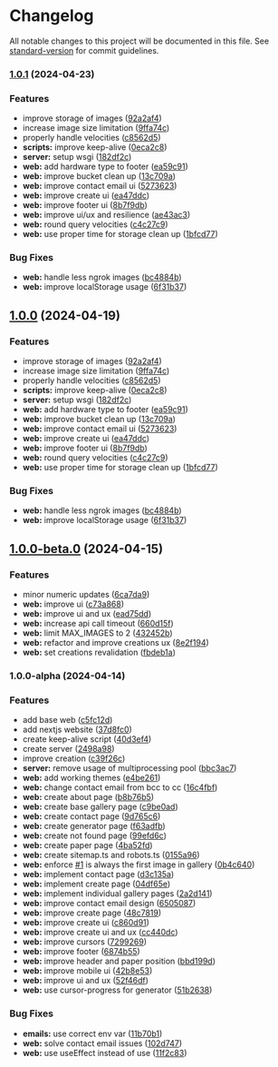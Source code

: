 # Changelog

All notable changes to this project will be documented in this file. See [standard-version](https://github.com/conventional-changelog/standard-version) for commit guidelines.

### [1.0.1](https://github.com/ojpbarbosa/particles-on-canvas/compare/v1.0.0-beta.0...v1.0.1) (2024-04-23)


### Features

* improve storage of images ([92a2af4](https://github.com/ojpbarbosa/particles-on-canvas/commit/92a2af4f72c08264fbb0808d8fcec280416ac874))
* increase image size limitation ([9ffa74c](https://github.com/ojpbarbosa/particles-on-canvas/commit/9ffa74c530484620b3143fc1b75b12cb789621c4))
* properly handle velocities ([c8562d5](https://github.com/ojpbarbosa/particles-on-canvas/commit/c8562d5b3df0e41eaa8ca053e1fcfdea82cc498d))
* **scripts:** improve keep-alive ([0eca2c8](https://github.com/ojpbarbosa/particles-on-canvas/commit/0eca2c80f6a1a4f9f8ed9c23450e15fecb077cc6))
* **server:** setup wsgi ([182df2c](https://github.com/ojpbarbosa/particles-on-canvas/commit/182df2c58c553511abf371769dc9fa0701fb356f))
* **web:** add hardware type to footer ([ea59c91](https://github.com/ojpbarbosa/particles-on-canvas/commit/ea59c9118ae1dda4560049451fd6bb4b68854d87))
* **web:** improve bucket clean up ([13c709a](https://github.com/ojpbarbosa/particles-on-canvas/commit/13c709a5bc64ee751160b82c6771468fd82a1305))
* **web:** improve contact email ui ([5273623](https://github.com/ojpbarbosa/particles-on-canvas/commit/5273623a3420cb76b29015f3849ecf3ed5f75286))
* **web:** improve create ui ([ea47ddc](https://github.com/ojpbarbosa/particles-on-canvas/commit/ea47ddc31d7275ac0eacb44806fe1fd575ae8e2c))
* **web:** improve footer ui ([8b7f9db](https://github.com/ojpbarbosa/particles-on-canvas/commit/8b7f9dbe805ccc83ab79ba3fb249d57fdbb009fd))
* **web:** improve ui/ux and resilience ([ae43ac3](https://github.com/ojpbarbosa/particles-on-canvas/commit/ae43ac35409c359e671bd8d02912846e5538159a))
* **web:** round query velocities ([c4c27c9](https://github.com/ojpbarbosa/particles-on-canvas/commit/c4c27c9a3d4b61e86a391a92cd27db19124091b1))
* **web:** use proper time for storage clean up ([1bfcd77](https://github.com/ojpbarbosa/particles-on-canvas/commit/1bfcd7721a293e8f508761a04f4af724783b31e1))


### Bug Fixes

* **web:** handle less ngrok images ([bc4884b](https://github.com/ojpbarbosa/particles-on-canvas/commit/bc4884b7d30aee4b1b72dbd34181b3d40df152f5))
* **web:** improve localStorage usage ([6f31b37](https://github.com/ojpbarbosa/particles-on-canvas/commit/6f31b3718c1ff10f1b97df670f05880f500374d3))

## [1.0.0](https://github.com/ojpbarbosa/particles-on-canvas/compare/v1.0.0-beta.0...v1.0.0) (2024-04-19)


### Features

* improve storage of images ([92a2af4](https://github.com/ojpbarbosa/particles-on-canvas/commit/92a2af4f72c08264fbb0808d8fcec280416ac874))
* increase image size limitation ([9ffa74c](https://github.com/ojpbarbosa/particles-on-canvas/commit/9ffa74c530484620b3143fc1b75b12cb789621c4))
* properly handle velocities ([c8562d5](https://github.com/ojpbarbosa/particles-on-canvas/commit/c8562d5b3df0e41eaa8ca053e1fcfdea82cc498d))
* **scripts:** improve keep-alive ([0eca2c8](https://github.com/ojpbarbosa/particles-on-canvas/commit/0eca2c80f6a1a4f9f8ed9c23450e15fecb077cc6))
* **server:** setup wsgi ([182df2c](https://github.com/ojpbarbosa/particles-on-canvas/commit/182df2c58c553511abf371769dc9fa0701fb356f))
* **web:** add hardware type to footer ([ea59c91](https://github.com/ojpbarbosa/particles-on-canvas/commit/ea59c9118ae1dda4560049451fd6bb4b68854d87))
* **web:** improve bucket clean up ([13c709a](https://github.com/ojpbarbosa/particles-on-canvas/commit/13c709a5bc64ee751160b82c6771468fd82a1305))
* **web:** improve contact email ui ([5273623](https://github.com/ojpbarbosa/particles-on-canvas/commit/5273623a3420cb76b29015f3849ecf3ed5f75286))
* **web:** improve create ui ([ea47ddc](https://github.com/ojpbarbosa/particles-on-canvas/commit/ea47ddc31d7275ac0eacb44806fe1fd575ae8e2c))
* **web:** improve footer ui ([8b7f9db](https://github.com/ojpbarbosa/particles-on-canvas/commit/8b7f9dbe805ccc83ab79ba3fb249d57fdbb009fd))
* **web:** round query velocities ([c4c27c9](https://github.com/ojpbarbosa/particles-on-canvas/commit/c4c27c9a3d4b61e86a391a92cd27db19124091b1))
* **web:** use proper time for storage clean up ([1bfcd77](https://github.com/ojpbarbosa/particles-on-canvas/commit/1bfcd7721a293e8f508761a04f4af724783b31e1))


### Bug Fixes

* **web:** handle less ngrok images ([bc4884b](https://github.com/ojpbarbosa/particles-on-canvas/commit/bc4884b7d30aee4b1b72dbd34181b3d40df152f5))
* **web:** improve localStorage usage ([6f31b37](https://github.com/ojpbarbosa/particles-on-canvas/commit/6f31b3718c1ff10f1b97df670f05880f500374d3))

## [1.0.0-beta.0](https://github.com/ojpbarbosa/particles-on-canvas/compare/v1.1.0...v1.0.0-beta.0) (2024-04-15)


### Features

* minor numeric updates ([6ca7da9](https://github.com/ojpbarbosa/particles-on-canvas/commit/6ca7da94aafad9b7ce155c3b9d899881d22f15dc))
* **web:** improve ui ([c73a868](https://github.com/ojpbarbosa/particles-on-canvas/commit/c73a8682fcf3870a62e0454d2fa744d000d3755b))
* **web:** improve ui and ux ([ead75dd](https://github.com/ojpbarbosa/particles-on-canvas/commit/ead75dd332cd475cbf1414fc73cd67aca6ab536e))
* **web:** increase api call timeout ([660d15f](https://github.com/ojpbarbosa/particles-on-canvas/commit/660d15f5ffa3db1837d902f1589cf6d4c075c51e))
* **web:** limit MAX_IMAGES to 2 ([432452b](https://github.com/ojpbarbosa/particles-on-canvas/commit/432452b159f41023e0415e6a3ef51fb6cad9ebdf))
* **web:** refactor and improve creations ux ([8e2f194](https://github.com/ojpbarbosa/particles-on-canvas/commit/8e2f1948572ffab911779d621dfb02541b37f80e))
* **web:** set creations revalidation ([fbdeb1a](https://github.com/ojpbarbosa/particles-on-canvas/commit/fbdeb1a064a68eea9f64da94fb96f00fd5d13acf))

### 1.0.0-alpha (2024-04-14)

### Features

- add base web ([c5fc12d](https://github.com/ojpbarbosa/particles-on-canvas/commit/c5fc12d4aac843bf88f48d8cdb771671f0c4e99d))
- add nextjs website ([37d8fc0](https://github.com/ojpbarbosa/particles-on-canvas/commit/37d8fc02439f33e47eddea98a0e7e1c8cb105015))
- create keep-alive script ([40d3ef4](https://github.com/ojpbarbosa/particles-on-canvas/commit/40d3ef4f26e24dce957d6787e51026b26ad19eb5))
- create server ([2498a98](https://github.com/ojpbarbosa/particles-on-canvas/commit/2498a9827be188e70b36e37adb1026058d9fe285))
- improve creation ([c39f26c](https://github.com/ojpbarbosa/particles-on-canvas/commit/c39f26c1f024b1d9760f4496084add167e1e23da))
- **server:** remove usage of multiprocessing pool ([bbc3ac7](https://github.com/ojpbarbosa/particles-on-canvas/commit/bbc3ac71e7929889f56a369af492ff6cdf8207a5))
- **web:** add working themes ([e4be261](https://github.com/ojpbarbosa/particles-on-canvas/commit/e4be26123b96efd1873f6f0882eda3661ac619ff))
- **web:** change contact email from bcc to cc ([16c4fbf](https://github.com/ojpbarbosa/particles-on-canvas/commit/16c4fbf898999340c18177c814ced68697b478b8))
- **web:** create about page ([b8b76b5](https://github.com/ojpbarbosa/particles-on-canvas/commit/b8b76b5f352f8210257033cd7ed28d0c310a4924))
- **web:** create base gallery page ([c9be0ad](https://github.com/ojpbarbosa/particles-on-canvas/commit/c9be0ad468d2ee6a55474c62e4aa426066866840))
- **web:** create contact page ([9d765c6](https://github.com/ojpbarbosa/particles-on-canvas/commit/9d765c6fd649449aad7501e4015ccd8814022330))
- **web:** create generator page ([f63adfb](https://github.com/ojpbarbosa/particles-on-canvas/commit/f63adfb1605ea61b1cc8988e422fa1e5b2fd653d))
- **web:** create not found page ([99efd6c](https://github.com/ojpbarbosa/particles-on-canvas/commit/99efd6ca376654872bf6c1b765833927629c03a8))
- **web:** create paper page ([4ba52fd](https://github.com/ojpbarbosa/particles-on-canvas/commit/4ba52fd7db50fe908995bfebcb1a4fe184e5732d))
- **web:** create sitemap.ts and robots.ts ([0155a96](https://github.com/ojpbarbosa/particles-on-canvas/commit/0155a96124b49584935168463f00a69e283c4bc0))
- **web:** enforce [#1](https://github.com/ojpbarbosa/particles-on-canvas/issues/1) is always the first image in gallery ([0b4c640](https://github.com/ojpbarbosa/particles-on-canvas/commit/0b4c6406cfb2677c4fbbbb70b8c15e24f28e10cc))
- **web:** implement contact page ([d3c135a](https://github.com/ojpbarbosa/particles-on-canvas/commit/d3c135a4e2efc6384567c0c3b9a8e4cfc562b020))
- **web:** implement create page ([04df65e](https://github.com/ojpbarbosa/particles-on-canvas/commit/04df65e0a626c3a5b946a309a36091f6fc7bab97))
- **web:** implement individual gallery pages ([2a2d141](https://github.com/ojpbarbosa/particles-on-canvas/commit/2a2d141d5175d155c03075be5bac7dc7b58ba63e))
- **web:** improve contact email design ([6505087](https://github.com/ojpbarbosa/particles-on-canvas/commit/6505087f4b278a0d187e14463c060081946a6b55))
- **web:** improve create page ([48c7819](https://github.com/ojpbarbosa/particles-on-canvas/commit/48c7819ef59bce691421cb296e00b213470efd81))
- **web:** improve create ui ([c860d91](https://github.com/ojpbarbosa/particles-on-canvas/commit/c860d918f93be26cc21a364849679425c3eae193))
- **web:** improve create ui and ux ([cc440dc](https://github.com/ojpbarbosa/particles-on-canvas/commit/cc440dc5034b9ac4dc66f02e13095cc0b12a78ae))
- **web:** improve cursors ([7299269](https://github.com/ojpbarbosa/particles-on-canvas/commit/729926972b68df9fb256834553b67f16703da8c7))
- **web:** improve footer ([6874b55](https://github.com/ojpbarbosa/particles-on-canvas/commit/6874b55a10b32284e38a9886f4f3f94e997b9468))
- **web:** improve header and paper position ([bbd199d](https://github.com/ojpbarbosa/particles-on-canvas/commit/bbd199d31aea728f5588bb3fa91529b221f16408))
- **web:** improve mobile ui ([42b8e53](https://github.com/ojpbarbosa/particles-on-canvas/commit/42b8e53b5a4b6189fa87846eda07043eb927ef48))
- **web:** improve ui and ux ([52f46df](https://github.com/ojpbarbosa/particles-on-canvas/commit/52f46df1ed13425baa902387fdf1d872d0628e52))
- **web:** use cursor-progress for generator ([51b2638](https://github.com/ojpbarbosa/particles-on-canvas/commit/51b26381e0d069ef9849000f16cc33d9e60c2fac))

### Bug Fixes

- **emails:** use correct env var ([11b70b1](https://github.com/ojpbarbosa/particles-on-canvas/commit/11b70b17f6d9ccf723435a2a5b2f54ddd4e28c39))
- **web:** solve contact email issues ([102d747](https://github.com/ojpbarbosa/particles-on-canvas/commit/102d747616703595b0e28a3733181d8a7046b513))
- **web:** use useEffect instead of use ([11f2c83](https://github.com/ojpbarbosa/particles-on-canvas/commit/11f2c83f34f322a7235bc9554b4c18f2bff2de00))
